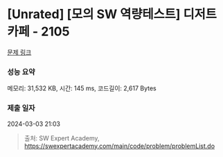 # [Unrated] [모의 SW 역량테스트] 디저트 카페 - 2105 

[문제 링크](https://swexpertacademy.com/main/code/problem/problemDetail.do?contestProbId=AV5VwAr6APYDFAWu) 

### 성능 요약

메모리: 31,532 KB, 시간: 145 ms, 코드길이: 2,617 Bytes

### 제출 일자

2024-03-03 21:03



> 출처: SW Expert Academy, https://swexpertacademy.com/main/code/problem/problemList.do